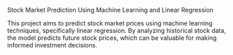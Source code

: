 Stock Market Prediction Using Machine Learning and Linear Regression

This project aims to predict stock market prices using machine learning techniques, specifically linear regression. By analyzing historical stock data, the model predicts future stock prices, which can be valuable for making informed investment decisions.

